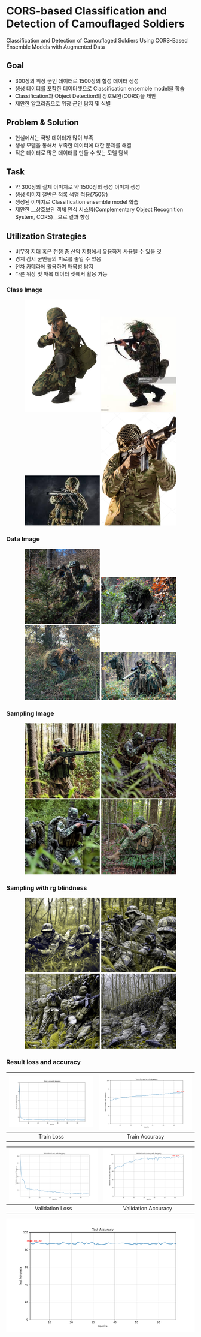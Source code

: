 # CORS-based Classification and Detection of Camouflaged Soldiers
Classification and Detection of Camouflaged Soldiers Using CORS-Based Ensemble Models with Augmented Data

## Goal
- 300장의 위장 군인 데이터로 1500장의 합성 데이터 생성
- 생성 데이터를 포함한 데이터셋으로 Classification ensemble model을 학습
- Classification과 Object Detection의 상호보완(CORS)을 제안
- 제안한 알고리즘으로 위장 군인 탐지 및 식별

## Problem & Solution
- 현실에서는 국방 데이터가 많이 부족
- 생성 모델을 통해서 부족한 데이터에 대한 문제를 해결
- 적은 데이터로 많은 데이터를 만들 수 있는 모델 탐색


## Task
- 약 300장의 실제 이미지로 약 1500장의 생성 이미지 생성
- 생성 이미지 절반은 적록 색맹 적용(750장)
- 생성된 이미지로 Classification ensemble model 학습
- 제안한 __상호보완 객체 인식 시스템(Complementary Object Recognition System, CORS)__으로 결과 향상

## Utilization Strategies
- 비무장 지대 혹은 전쟁 중 산악 지형에서 유용하게 사용될 수 있을 것
- 경계 감시 군인들의 피로를 줄일 수 있음
- 전차 카메라에 활용하여 매복병 탐지
- 다른 위장 및 매복 데이터 셋에서 활용 가능


### Class Image
<p align="center">
  <img src="./class_dir/105.png" alt="image1" width="200"/>
  <img src="./class_dir/106.png" alt="image2" width="200"/>
  <img src="./class_dir/109.png" alt="image3" width="200"/>
  <img src="./class_dir/111.png" alt="image4" width="200"/>
</p>

### Data Image
<p align="center">
  <img src="./data_dir/train1/image183.jpg" alt="image1" width="200"/>
  <img src="./data_dir/train1/image28.jpg" alt="image2" width="200"/>
  <img src="./data_dir/train1/image49.jpg" alt="image3" width="200"/>
  <img src="./data_dir/train1/image54.jpg" alt="image4" width="200"/>
</p>

### Sampling Image
<p align="center">
  <img src="./sampling/sample_2_97.png" alt="image1" width="200"/>
  <img src="./sampling/sample_5_109.png" alt="image2" width="200"/>
  <img src="./sampling/sample_5_57.png" alt="image3" width="200"/>
  <img src="./sampling/sample_6_109.png" alt="image4" width="200"/>
</p>


### Sampling with rg blindness
<p align="center">
  <img src="./sampling_with_rg_blindness/sample_8_102.png" alt="image1" width="200"/>
  <img src="./sampling_with_rg_blindness/sample_8_107.png" alt="image2" width="200"/>
  <img src="./sampling_with_rg_blindness/sample_8_46.png" alt="image3" width="200"/>
  <img src="./sampling_with_rg_blindness/sample_8_48.png" alt="image4" width="200"/>
</p>

### Result loss and accuracy
| ![image1](./result/Train_Loss_with_bagging.png) | ![image2](./result/Train_Accuracy_with_bagging.png) |
|:----------------------------------------------:|:--------------------------------------------------:|
| Train Loss                                      | Train Accuracy                                     |

| ![image3](./result/Validation_Loss_with_bagging.png) | ![image4](./result/Validation_Accuracy_with_bagging.png) |
|:----------------------------------------------------:|:---------------------------------------------------------:|
| Validation Loss                                      | Validation Accuracy                                        |

<img src="./result/Test_Accuracy.png" alt="image5"/>


